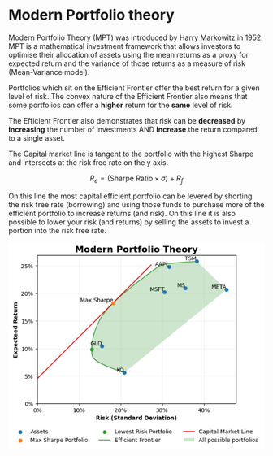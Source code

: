 # Modern Portfolio theory

Modern Portfolio Theory (MPT) was introduced by [Harry Markowitz](https://en.wikipedia.org/wiki/Harry_Markowitz) in 1952. MPT is a mathematical investment framework that allows investors to optimise their allocation of assets using the mean returns as a proxy for expected return and the variance of those returns as a measure of risk (Mean-Variance model).

Portfolios which sit on the Efficient Frontier offer the best return for a given level of risk. The convex nature of the Efficient Frontier also means that some portfolios can offer a **higher** return for the **same** level of risk.

The Efficient Frontier also demonstrates that risk can be **decreased** by **increasing** the number of investments AND **increase** the return compared to a single asset. 

The Capital market line is tangent to the portfolio with the highest Sharpe and intersects at the risk free rate on the y axis.

```math
R_e=(\text{Sharpe Ratio}\times \sigma) + R_f
```

On this line the most capital efficient portfolio can be levered by shorting the risk free rate (borrowing) and using those funds to purchase more of the efficient portfolio to increase returns (and risk). On this line it is also possible to lower your risk (and returns) by selling the assets to invest a portion into the risk free rate.

![](mpt.png)

